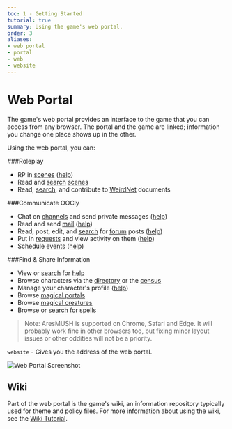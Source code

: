 ```yaml
---
toc: 1 - Getting Started
tutorial: true
summary: Using the game's web portal.
order: 3
aliases:
- web portal
- portal
- web
- website
---
```


# Web Portal

The game's web portal provides an interface to the game that you can access from any browser. The portal and the game are linked; information you change one place shows up in the other.

Using the web portal, you can:

###Roleplay

* RP in [scenes](/scenes-live) ([help](/help/scenes_tutorial))
* Read and [search](/search-scenes) [scenes](/scenes)
* Read, [search](/search-wiki), and contribute to [WeirdNet](/wiki/weird_docs) documents

###Communicate OOCly

* Chat on [channels](/play) and send private messages ([help](/help/chat_tutorial))
* Read and send [mail](/mail) ([help](/help/mail_tutorial))
* Read, post, edit, and [search](/search-forum) for [forum](/forum) posts ([help](/help/forum_tutorial))
* Put in [requests](/jobs) and view activity on them ([help](/help/jobs_tutorial))
* Schedule [events](/events) ([help](/help/events_tutorial))

###Find & Share Information

* View or [search](/search-help) for [help](/help)
* Browse characters via the [directory](/chars) or the [census](/census)
* Manage your character's profile ([help](/help/profile_tutorial))
* Browse [magical portals](/portals)
* Browse [magical creatures](/creatures)
* Browse or [search](/search-spells) for spells

> Note: AresMUSH is supported on Chrome, Safari and Edge.  It will probably work fine in other browsers too, but fixing minor layout issues or other oddities will not be a priority.

`website` - Gives you the address of the web portal.

![Web Portal Screenshot](https://aresmush.com/images/web-portal/portal.png)

## Wiki

Part of the web portal is the game's wiki, an information repository typically used for theme and policy files.  For more information about using the wiki, see the [Wiki Tutorial](/help/wiki).
